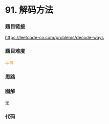 # 91. 解码方法

### 题目链接

https://leetcode-cn.com/problems/decode-ways

### 题目难度

<font color=#F0AD4E>中等</font>

### 思路



### 图解

无

### 代码

```python
```